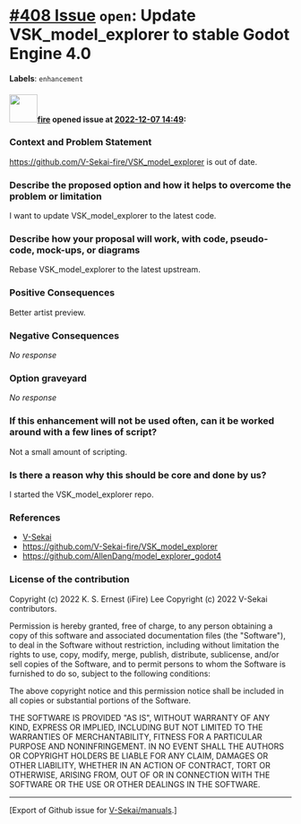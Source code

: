 # [\#408 Issue](https://github.com/V-Sekai/manuals/issues/408) `open`: Update VSK_model_explorer to stable Godot Engine 4.0
**Labels**: `enhancement`


#### <img src="https://avatars.githubusercontent.com/u/32321?u=c2e06a3d2b49a467aa907e54aa259516440267cc&v=4" width="50">[fire](https://github.com/fire) opened issue at [2022-12-07 14:49](https://github.com/V-Sekai/manuals/issues/408):

### Context and Problem Statement

https://github.com/V-Sekai-fire/VSK_model_explorer is out of date.

### Describe the proposed option and how it helps to overcome the problem or limitation

I want to update VSK_model_explorer to the latest code.

### Describe how your proposal will work, with code, pseudo-code, mock-ups, or diagrams

Rebase VSK_model_explorer to the latest upstream.

### Positive Consequences

Better artist preview.

### Negative Consequences

_No response_

### Option graveyard

_No response_

### If this enhancement will not be used often, can it be worked around with a few lines of script?

Not a small amount of scripting.

### Is there a reason why this should be core and done by us?

I started the VSK_model_explorer repo.

### References

- [V-Sekai](https://v-sekai.org/)
- https://github.com/V-Sekai-fire/VSK_model_explorer
- https://github.com/AllenDang/model_explorer_godot4


### License of the contribution

Copyright (c) 2022 K. S. Ernest (iFire) Lee
Copyright (c) 2022 V-Sekai contributors.

Permission is hereby granted, free of charge, to any person obtaining a copy of this software and associated documentation files (the "Software"), to deal in the Software without restriction, including without limitation the rights to use, copy, modify, merge, publish, distribute, sublicense, and/or sell copies of the Software, and to permit persons to whom the Software is furnished to do so, subject to the following conditions:

The above copyright notice and this permission notice shall be included in all copies or substantial portions of the Software.

THE SOFTWARE IS PROVIDED "AS IS", WITHOUT WARRANTY OF ANY KIND, EXPRESS OR IMPLIED, INCLUDING BUT NOT LIMITED TO THE WARRANTIES OF MERCHANTABILITY, FITNESS FOR A PARTICULAR PURPOSE AND NONINFRINGEMENT. IN NO EVENT SHALL THE AUTHORS OR COPYRIGHT HOLDERS BE LIABLE FOR ANY CLAIM, DAMAGES OR OTHER LIABILITY, WHETHER IN AN ACTION OF CONTRACT, TORT OR OTHERWISE, ARISING FROM, OUT OF OR IN CONNECTION WITH THE SOFTWARE OR THE USE OR OTHER DEALINGS IN THE SOFTWARE.





-------------------------------------------------------------------------------



[Export of Github issue for [V-Sekai/manuals](https://github.com/V-Sekai/manuals).]

